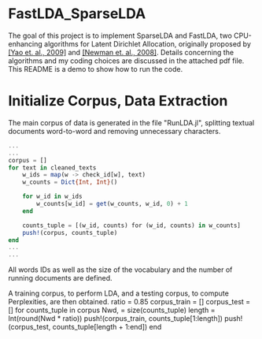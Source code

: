 # FastLDA_SparseLDA
The goal of this project is to implement SparseLDA and FastLDA, two CPU-enhancing algorithms for Latent Dirichlet Allocation, originally proposed by [[Yao et. al., 2009]](https://www.researchgate.net/publication/221653450_Efficient_methods_for_topic_model_inference_on_streaming_document_collections) and [[Newman et. al., 2008]](https://www.researchgate.net/publication/221653277_Fast_collapsed_Gibbs_sampling_for_latent_Dirichlet_allocation). 
Details concerning the algorithms and my coding choices are discussed in the attached pdf file. 
This README is a demo to show how to run the code.
# Initialize Corpus, Data Extraction 
The main corpus of data is generated in the file "RunLDA.jl", splitting textual documents word-to-word and removing unnecessary characters. 
```julia
...
...
corpus = []
for text in cleaned_texts
    w_ids = map(w -> check_id[w], text)
    w_counts = Dict{Int, Int}()

    for w_id in w_ids
        w_counts[w_id] = get(w_counts, w_id, 0) + 1
    end

    counts_tuple = [(w_id, counts) for (w_id, counts) in w_counts]
    push!(corpus, counts_tuple)
end
...
...
```

All words IDs as well as the size of the vocabulary and the number of running documents are defined. 




A training corpus, to perform LDA, and a testing corpus, to compute Perplexities, are then obtained. 
ratio = 0.85
corpus_train = []
corpus_test = []
for counts_tuple in corpus
    Nwd, = size(counts_tuple)
    length = Int(round(Nwd * ratio))
    push!(corpus_train, counts_tuple[1:length])
    push!(corpus_test, counts_tuple[length + 1:end])
end
